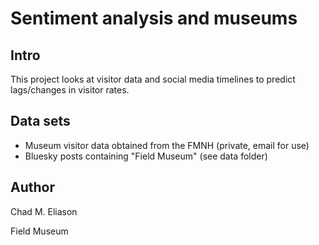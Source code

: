 # Sentiment analysis and museums

## Intro

This project looks at visitor data and social media timelines to predict lags/changes in visitor rates.

## Data sets

- Museum visitor data obtained from the FMNH (private, email for use)
- Bluesky posts containing "Field Museum" (see data folder)

## Author

Chad M. Eliason

Field Museum